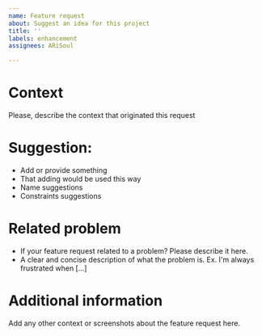 ```yaml
---
name: Feature request
about: Suggest an idea for this project
title: ''
labels: enhancement
assignees: ARiSoul

---
```

# Context
Please, describe the context that originated this request

# Suggestion:
- Add or provide something
- That adding would be used this way
- Name suggestions 
- Constraints suggestions

# Related problem
- If your feature request related to a problem? Please describe it here.
- A clear and concise description of what the problem is. Ex. I'm always frustrated when [...]

# Additional information
Add any other context or screenshots about the feature request here.
